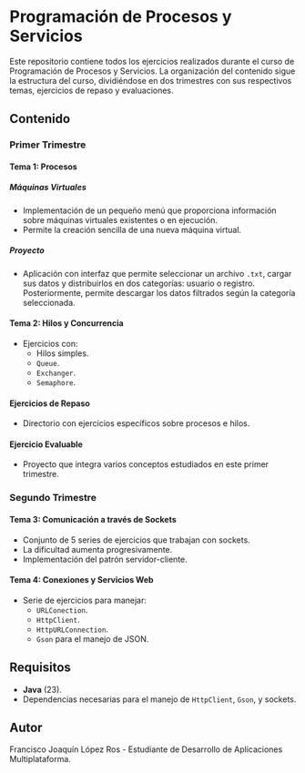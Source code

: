 # Programación de Procesos y Servicios

Este repositorio contiene todos los ejercicios realizados durante el curso de Programación de Procesos y Servicios. La organización del contenido sigue la estructura del curso, dividiéndose en dos trimestres con sus respectivos temas, ejercicios de repaso y evaluaciones.

## Contenido

### **Primer Trimestre**

#### **Tema 1**: Procesos
##### **Máquinas Virtuales**
- Implementación de un pequeño menú que proporciona información sobre máquinas virtuales existentes o en ejecución.
- Permite la creación sencilla de una nueva máquina virtual.
##### **Proyecto**
- Aplicación con interfaz que permite seleccionar un archivo `.txt`, cargar sus datos y distribuirlos en dos categorías: usuario o registro. Posteriormente, permite descargar los datos filtrados según la categoría seleccionada.

#### **Tema 2: Hilos y Concurrencia**
- Ejercicios con:
  - Hilos simples.
  - `Queue`.
  - `Exchanger`.
  - `Semaphore`.

#### **Ejercicios de Repaso**
- Directorio con ejercicios específicos sobre procesos e hilos.

#### **Ejercicio Evaluable**
- Proyecto que integra varios conceptos estudiados en este primer trimestre.

### **Segundo Trimestre**

#### **Tema 3: Comunicación a través de Sockets**
- Conjunto de 5 series de ejercicios que trabajan con sockets.
- La dificultad aumenta progresivamente.
- Implementación del patrón servidor-cliente.

#### **Tema 4: Conexiones y Servicios Web**
- Serie de ejercicios para manejar:
  - `URLConection`.
  - `HttpClient`.
  - `HttpURLConnection`.
  - `Gson` para el manejo de JSON.

## Requisitos
- **Java** (23).
- Dependencias necesarias para el manejo de `HttpClient`, `Gson`, y sockets.

## Autor
Francisco Joaquín López Ros - Estudiante de Desarrollo de Aplicaciones Multiplataforma.
